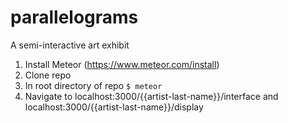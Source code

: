 # parallelograms
A semi-interactive art exhibit

1. Install Meteor (https://www.meteor.com/install)
2. Clone repo
3. In root directory of repo ```$ meteor```
4. Navigate to localhost:3000/{{artist-last-name}}/interface and localhost:3000/{{artist-last-name}}/display
